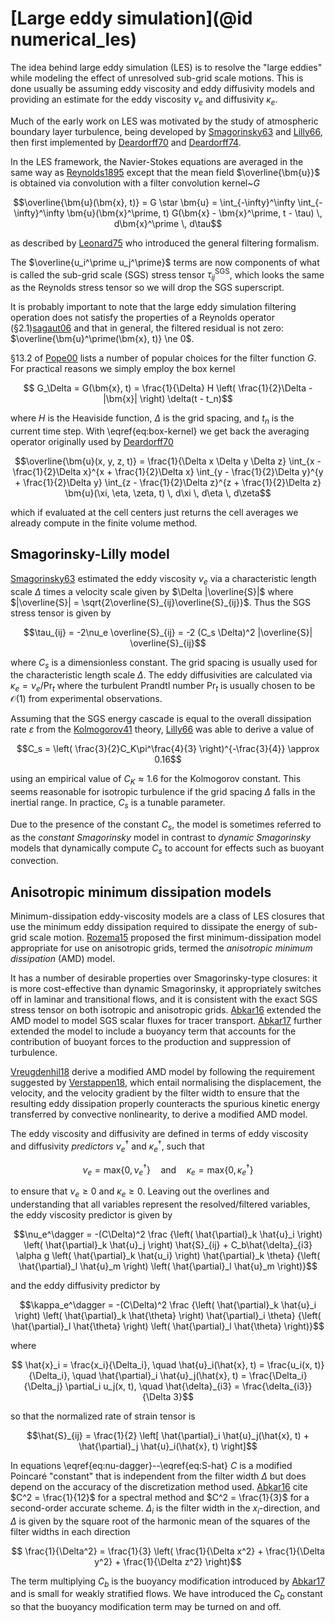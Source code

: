 # [Large eddy simulation](@id numerical_les)

The idea behind large eddy simulation (LES) is to resolve the "large eddies" while modeling the effect of unresolved
sub-grid scale motions. This is done usually be assuming eddy viscosity and eddy diffusivity models and providing an
estimate for the eddy viscosity $\nu_e$ and diffusivity $\kappa_e$.

Much of the early work on LES was motivated by the study of atmospheric boundary layer turbulence, being developed
by [Smagorinsky63](@cite) and [Lilly66](@cite), then first implemented by [Deardorff70](@cite) and [Deardorff74](@cite).

In the LES framework, the Navier-Stokes equations are averaged in the same way as [Reynolds1895](@cite) except that the
mean field $\overline{\bm{u}}$ is obtained via convolution with a filter convolution kernel~$G$
```math
\overline{\bm{u}(\bm{x}, t)} = G \star \bm{u} =
  \int_{-\infty}^\infty \int_{-\infty}^\infty
  \bm{u}(\bm{x}^\prime, t) G(\bm{x} - \bm{x}^\prime, t - \tau) \, d\bm{x}^\prime \, d\tau
```
as described by [Leonard75](@cite) who introduced the general filtering formalism.

The $\overline{u_i^\prime u_j^\prime}$ terms are now components of what is called the sub-grid scale (SGS) stress
tensor $\tau^\text{SGS}_{ij}$, which looks the same as the Reynolds stress tensor so we will drop the SGS superscript.

It is probably important to note that the large eddy simulation filtering operation does not satisfy the properties
of a Reynolds operator (§2.1)[sagaut06](@cite) and that in general, the filtered residual is not zero:
$\overline{\bm{u}^\prime(\bm{x}, t)} \ne 0$.

§13.2 of [Pope00](@cite) lists a number of popular choices for the filter function $G$. For practical reasons we
simply employ the box kernel
```math
  G_\Delta = G(\bm{x}, t) = \frac{1}{\Delta} H \left( \frac{1}{2}\Delta - |\bm{x}| \right) \delta(t - t_n)
```
where $H$ is the Heaviside function, $\Delta$ is the grid spacing, and $t_n$ is the current time step. With
\eqref{eq:box-kernel} we get back the averaging operator originally used by [Deardorff70](@cite)
```math
\overline{\bm{u}(x, y, z, t)} =
  \frac{1}{\Delta x \Delta y \Delta z}
  \int_{x - \frac{1}{2}\Delta x}^{x + \frac{1}{2}\Delta x}
  \int_{y - \frac{1}{2}\Delta y}^{y + \frac{1}{2}\Delta y}
  \int_{z - \frac{1}{2}\Delta z}^{z + \frac{1}{2}\Delta z}
  \bm{u}(\xi, \eta, \zeta, t) \, d\xi \, d\eta \, d\zeta
```
which if evaluated at the cell centers just returns the cell averages we already compute in the finite volume method.


## Smagorinsky-Lilly model

[Smagorinsky63](@cite) estimated the eddy viscosity $\nu_e$ via a characteristic length scale $\Delta$ times a velocity
scale given by $\Delta |\overline{S}|$ where $|\overline{S}| = \sqrt{2\overline{S}_{ij}\overline{S}_{ij}}$. Thus the
SGS stress tensor is given by
```math
\tau_{ij} = -2\nu_e \overline{S}_{ij} = -2 (C_s \Delta)^2 |\overline{S}| \overline{S}_{ij}
```
where $C_s$ is a dimensionless constant. The grid spacing is usually used for the characteristic length scale $\Delta$.
The eddy diffusivities are calculated via $\kappa_e = \nu_e / \text{Pr}_t$ where the turbulent Prandtl number
$\text{Pr}_t$ is usually chosen to be $\mathcal{O}(1)$ from experimental observations.

Assuming that the SGS energy cascade is equal to the overall dissipation rate $\varepsilon$ from the
[Kolmogorov41](@cite) theory, [Lilly66](@cite) was able to derive a value of
```math
C_s = \left( \frac{3}{2}C_K\pi^\frac{4}{3} \right)^{-\frac{3}{4}} \approx 0.16
```
using an empirical value of $C_K \approx 1.6$ for the Kolmogorov constant. This seems reasonable for isotropic
turbulence if the grid spacing $\Delta$ falls in the inertial range. In practice, $C_s$ is a tunable parameter.

Due to the presence of the constant $C_s$, the model is sometimes referred to as the *constant Smagorinsky* model
in contrast to *dynamic Smagorinsky* models that dynamically compute $C_s$ to account for effects such as buoyant
convection.

## Anisotropic minimum dissipation models

Minimum-dissipation eddy-viscosity models are a class of LES closures that use the minimum eddy dissipation required to
dissipate the energy of sub-grid scale motion. [Rozema15](@cite) proposed the first minimum-dissipation model
appropriate for use on anisotropic grids, termed the *anisotropic minimum dissipation* (AMD) model.

It has a number of desirable properties over Smagorinsky-type closures: it is more cost-effective than dynamic
Smagorinsky, it appropriately switches off in laminar and transitional flows, and it is consistent with the exact SGS
stress tensor on both isotropic and anisotropic grids. [Abkar16](@cite) extended the AMD model to model SGS scalar
fluxes for tracer transport. [Abkar17](@cite) further extended the model to include a buoyancy term that accounts for
the contribution of buoyant forces to the production and suppression of turbulence.

[Vreugdenhil18](@cite) derive a modified AMD model by following the requirement suggested by [Verstappen18](@cite),
which entail normalising the displacement, the velocity, and the velocity gradient by the filter width to ensure that
the resulting eddy dissipation properly counteracts the spurious kinetic energy transferred by convective nonlinearity,
to derive a modified AMD model.

The eddy viscosity and diffusivity are defined in terms of eddy viscosity and diffusivity *predictors*
$\nu_e^\dagger$ and $\kappa_e^\dagger$, such that
```math
\nu_e = \text{max} \lbrace 0, \nu_e^\dagger \rbrace
\quad \text{and} \quad
\kappa_e = \text{max} \lbrace 0, \kappa_e^\dagger \rbrace
```
to ensure that $\nu_e \ge 0$ and $\kappa_e \ge 0$. Leaving out the overlines and understanding that all variables
represent the resolved/filtered variables, the eddy viscosity predictor is given by
```math
\nu_e^\dagger = -(C\Delta)^2
  \frac
    {\left( \hat{\partial}_k \hat{u}_i \right) \left( \hat{\partial}_k \hat{u}_j \right) \hat{S}_{ij}
    + C_b\hat{\delta}_{i3} \alpha g \left( \hat{\partial}_k \hat{u_i} \right) \hat{\partial}_k \theta}
    {\left( \hat{\partial}_l \hat{u}_m \right) \left( \hat{\partial}_l \hat{u}_m \right)}
```
and the eddy diffusivity predictor by
```math
\kappa_e^\dagger = -(C\Delta)^2
\frac
    {\left( \hat{\partial}_k \hat{u}_i \right) \left( \hat{\partial}_k \hat{\theta} \right) \hat{\partial}_i \theta}
    {\left( \hat{\partial}_l \hat{\theta} \right) \left( \hat{\partial}_l \hat{\theta} \right)}
```
where
```math
  \hat{x}_i = \frac{x_i}{\Delta_i}, \quad
  \hat{u}_i(\hat{x}, t) = \frac{u_i(x, t)}{\Delta_i}, \quad
  \hat{\partial}_i \hat{u}_j(\hat{x}, t) = \frac{\Delta_i}{\Delta_j} \partial_i u_j(x, t), \quad
  \hat{\delta}_{i3} = \frac{\delta_{i3}}{\Delta 3}
```
so that the normalized rate of strain tensor is
```math
\hat{S}_{ij} =
  \frac{1}{2} \left[ \hat{\partial}_i \hat{u}_j(\hat{x}, t) + \hat{\partial}_j \hat{u}_i(\hat{x}, t) \right]
```

In equations \eqref{eq:nu-dagger}--\eqref{eq:S-hat} $C$ is a modified Poincaré "constant" that is independent from
the filter width $\Delta$ but does depend on the accuracy of the discretization method used. [Abkar16](@cite) cite
$C^2 = \frac{1}{12}$ for a spectral method and $C^2 = \frac{1}{3}$ for a second-order accurate scheme. $\Delta_i$ is
the filter width in the $x_i$-direction, and $\Delta$ is given by the square root of the harmonic mean of the squares
of the filter widths in each direction
```math
    \frac{1}{\Delta^2} = \frac{1}{3} \left( \frac{1}{\Delta x^2} + \frac{1}{\Delta y^2} + \frac{1}{\Delta z^2} \right)
```
The term multiplying $C_b$ is the buoyancy modification introduced by [Abkar17](@cite) and is small for weakly
stratified flows. We have introduced the $C_b$ constant so that the buoyancy modification term may be turned on and off.
